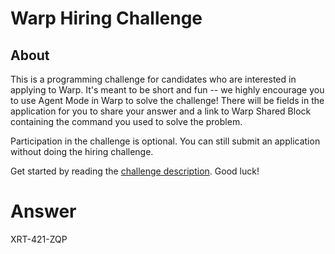 # Warp Hiring Challenge

## About
This is a programming challenge for candidates who are interested in applying to Warp. It's meant to be short and fun -- we highly encourage you to use Agent Mode in Warp to solve the challenge! There will be fields in the application for you to share your answer and a link to Warp Shared Block containing the command you used to solve the problem.

Participation in the challenge is optional. You can still submit an application without doing the hiring challenge.

Get started by reading the [challenge description](mission_challenge.md). Good luck!

# Answer 
XRT-421-ZQP